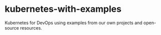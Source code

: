 # kubernetes-with-examples
Kubernetes for DevOps using examples from our own projects and open-source resources.

